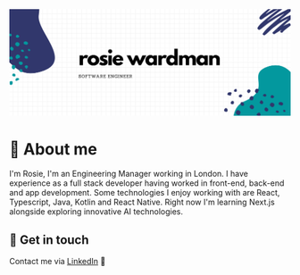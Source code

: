 <img src="https://raw.githubusercontent.com/rwardman/rwardman/main/header_image.png" alt="banner that contains some abstract purple and blue illustrations on a white background that looks like sqiared paper and the words Rosie Wardman Sofware Engineer">

# 🌸 About me

I'm Rosie, I'm an Engineering Manager working in London. I have experience as a full stack developer having worked in front-end, back-end and app development. Some technologies I enjoy working with are React, Typescript, Java, Kotlin and React Native. Right now I'm learning Next.js alongside exploring innovative AI technologies. 


## 👋 Get in touch

Contact me via [LinkedIn](https://www.linkedin.com/in/rosiewardman/) 💼

<!--
**rwardman/rwardman** is a ✨ _special_ ✨ repository because its `README.md` (this file) appears on your GitHub profile.

Here are some ideas to get you started:

- 🔭 I’m currently working on ...
- 🌱 I’m currently learning ...
- 👯 I’m looking to collaborate on ...
- 🤔 I’m looking for help with ...
- 💬 Ask me about ...
- 📫 How to reach me: ...
- 😄 Pronouns: ...
- ⚡ Fun fact: ...
-->
